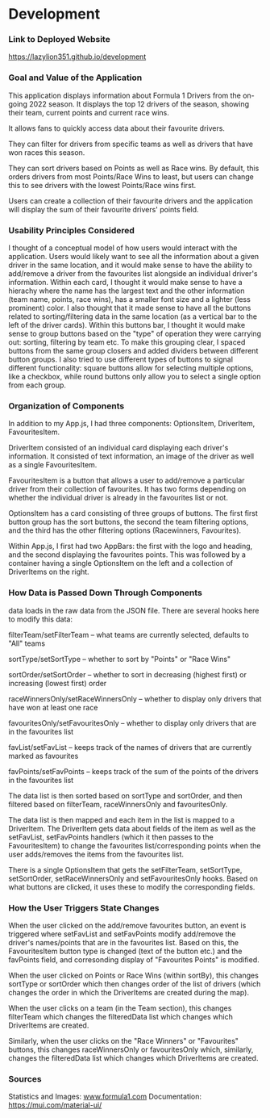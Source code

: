 # Development

### Link to Deployed Website

https://lazylion351.github.io/development

### Goal and Value of the Application

This application displays information about Formula 1 Drivers from the on-going 2022 season. It displays the top 12 drivers of the season, showing their team, current points and current race wins. 

It allows fans to quickly access data about their favourite drivers. 

They can filter for drivers from specific teams as well as drivers that have won races this season. 

They can sort drivers based on Points as well as Race wins. By default, this orders drivers from most Points/Race Wins to least, but users can change this to see drivers with the lowest Points/Race wins first.

Users can create a collection of their favourite drivers and the application will display the sum of their favourite drivers' points field.

### Usability Principles Considered

I thought of a conceptual model of how users would interact with the application. Users would likely want to see all the information about a given driver in the same location, and it would make sense to have the ability to add/remove a driver from the favourites list alongside an individual driver's information. Within each card, I thought it would make sense to have a hierachy where the name has the largest text and the other information (team name, points, race wins), has a smaller font size and a lighter (less prominent) color. I also thought that it made sense to have all the buttons related to sorting/filtering data in the same location (as a vertical bar to the left of the driver cards). Within this buttons bar, I thought it would make sense to group buttons based on the "type" of operation they were carrying out: sorting, filtering by team etc. To make this grouping clear, I spaced buttons from the same group closers and added dividers between different button groups. I also tried to use different types of buttons to signal different functionality: square buttons allow for selecting multiple options, like a checkbox, while round buttons only allow you to select a single option from each group. 

### Organization of Components

In addition to my App.js, I had three components: OptionsItem, DriverItem, FavouritesItem.

DriverItem consisted of an individual card displaying each driver's information. It consisted of text information, an image of the driver as well as a single FavouritesItem.

FavouritesItem is a button that allows a user to add/remove a particular driver from their collection of favourites. It has two forms depending on whether the individual driver is already in the favourites list or not.

OptionsItem has a card consisting of three groups of buttons. The first first button group has the sort buttons, the second the team filtering options, and the third has the other filtering options (Racewinners, Favourites).

Within App.js, I first had two AppBars: the first with the logo and heading, and the second displaying the favourites points. This was followed by a container having a single OptionsItem on the left and a collection of DriverItems on the right.

### How Data is Passed Down Through Components

data loads in the raw data from the JSON file. There are several hooks here to modify this data:

filterTeam/setFilterTeam – what teams are currently selected, defaults to "All" teams

sortType/setSortType – whether to sort by "Points" or "Race Wins"

sortOrder/setSortOrder – whether to sort in decreasing (highest first) or increasing (lowest first) order

raceWinnersOnly/setRaceWinnersOnly – whether to display only drivers that have won at least one race

favouritesOnly/setFavouritesOnly – whether to display only drivers that are in the favourites list

favList/setFavList – keeps track of the names of drivers that are currently marked as favourites

favPoints/setFavPoints – keeps track of the sum of the points of the drivers in the favourites list

The data list is then sorted based on sortType and sortOrder, and then filtered based on filterTeam, raceWinnersOnly and favouritesOnly.

The data list is then mapped and each item in the list is mapped to a DriverItem. The DriverItem gets data about fields of the item as well as the setFavList, setFavPoints handlers (which it then passes to the FavouritesItem) to change the favourites list/corresponding points when the user adds/removes the items from the favourites list.

There is a single OptionsItem that gets the setFilterTeam, setSortType, setSortOrder, setRaceWinnersOnly and setFavouritesOnly hooks. Based on what buttons are clicked, it uses these to modify the corresponding fields.

### How the User Triggers State Changes

When the user clicked on the add/remove favourites button, an event is triggered where setFavList and setFavPoints modify add/remove the driver's names/points that are in the favourites list. Based on this, the FavouritesItem button type is changed (text of the button etc.) and the favPoints field, and corresonding display of "Favourites Points" is modified.

When the user clicked on Points or Race Wins (within sortBy), this changes sortType or sortOrder  which then changes order of the list of drivers (which changes the order in which the DriverItems are created during the map). 

When the user clicks on a team (in the Team section), this changes filterTeam which changes the filteredData list which changes which DriverItems are created.

Similarly, when the user clicks on the "Race Winners" or "Favourites" buttons, this changes raceWinnersOnly or favouritesOnly which, similarly, changes  the filteredData list which changes which DriverItems are created.

### Sources

Statistics and Images: www.formula1.com
Documentation: https://mui.com/material-ui/
